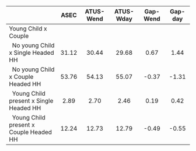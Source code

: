
|                      |         ASEC |    ATUS-Wend |    ATUS-Wday |     Gap-Wend |      Gap-day |
| -------------------- | :----------: | :----------: | :----------: | :----------: | :----------: |
| Young Child x Couple |              |              |              |              |              |
| &nbsp;&nbsp;No young Child x Single Headed HH |        31.12 |        30.44 |        29.68 |         0.67 |         1.44 |
| &nbsp;&nbsp;No young Child x Couple Headed HH |        53.76 |        54.13 |        55.07 |        -0.37 |        -1.31 |
| &nbsp;&nbsp;Young Child present x Single Headed HH |         2.89 |         2.70 |         2.46 |         0.19 |         0.42 |
| &nbsp;&nbsp;Young Child present x Couple Headed HH |        12.24 |        12.73 |        12.79 |        -0.49 |        -0.55 |

